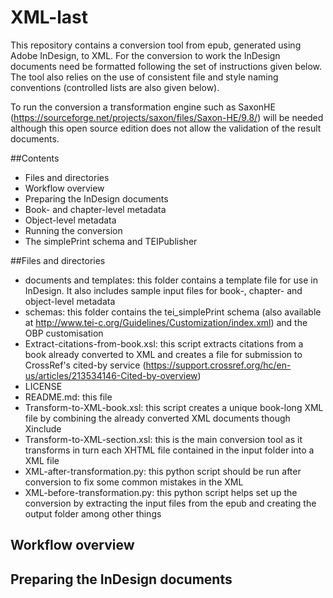 # XML-last

This repository contains a conversion tool from epub, generated using Adobe InDesign, to XML. For the conversion to work the InDesign documents need be formatted  following the set of instructions given below. The tool also relies on the use of consistent file and style naming conventions (controlled lists are also given below).

To run the conversion a transformation engine such as SaxonHE (https://sourceforge.net/projects/saxon/files/Saxon-HE/9.8/) will be needed although this open source edition does not allow the validation of the result documents.

##Contents
* Files and directories
* Workflow overview
* Preparing the InDesign documents
* Book- and chapter-level metadata
* Object-level metadata
* Running the conversion
* The simplePrint schema and TEIPublisher

##Files and directories
* documents and templates: this folder contains a template file for use in InDesign. It also includes sample input files for book-, chapter- and object-level metadata
* schemas: this folder contains the tei_simplePrint schema (also available at http://www.tei-c.org/Guidelines/Customization/index.xml) and the OBP customisation
* Extract-citations-from-book.xsl: this script extracts citations from a book already converted to XML and creates a file for submission to CrossRef's cited-by service (https://support.crossref.org/hc/en-us/articles/213534146-Cited-by-overview)
* LICENSE
* README.md: this file
* Transform-to-XML-book.xsl: this script creates a unique book-long XML file by combining the already converted XML documents though Xinclude
* Transform-to-XML-section.xsl: this is the main conversion tool as it transforms in turn each XHTML file contained in the input folder into a XML file
* XML-after-transformation.py: this python script should be run after conversion to fix some common mistakes in the XML
* XML-before-transformation.py: this python script helps set up the conversion by extracting the input files from the epub and creating the output folder among other things

## Workflow overview

## Preparing the InDesign documents

